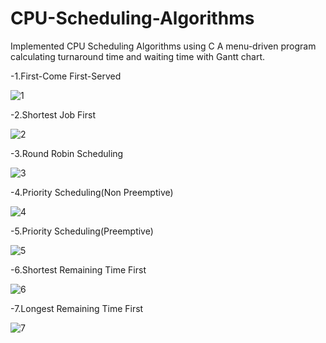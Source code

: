 # CPU-Scheduling-Algorithms
Implemented CPU Scheduling Algorithms using C
A menu-driven program calculating turnaround time and waiting time with Gantt chart.

-1.First-Come First-Served

![1](https://github.com/user-attachments/assets/7656aad9-cb25-4e68-a8b6-78be13268ebb)

-2.Shortest Job First

![2](https://github.com/user-attachments/assets/4bcf6248-c5f5-4cfa-af20-946831e29ba3)

-3.Round Robin Scheduling

![3](https://github.com/user-attachments/assets/1b18b682-ba14-4a9f-97b4-9d018)

-4.Priority Scheduling(Non Preemptive)

![4](https://github.com/user-attachments/assets/6e888b80-1e04-40c8-a8fa-6)

-5.Priority Scheduling(Preemptive)

![5](https://github.com/user-attachments/assets/198d917e-8f02-44fb-9819-86f30bad2ad0e990)

-6.Shortest Remaining Time First

![6](https://github.com/user-attachments/assets/dec48c06-788d-4262-bda0-8e704ce8e8ef2c533d4)

-7.Longest Remaining Time First

![7](https://github.com/user-attachments/assets/9a4b2283-d336-4b2f-96bf-565ccb60b2c8)


